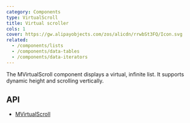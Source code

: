 ```yaml
---
category: Components
type: VirtualScroll
title: Virtual scroller
cols: 1
cover: https://gw.alipayobjects.com/zos/alicdn/rrwbSt3FQ/Icon.svg
related:
  - /components/lists
  - /components/data-tables
  - /components/data-iterators
---
```


The MVirtualScroll component displays a virtual, infinite list. It supports dynamic height and scrolling vertically.

## API

- [MVirtualScroll](/api/MVirtualScroll)